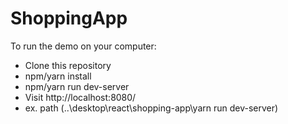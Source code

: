 # ShoppingApp #

To run the demo on your computer:

* Clone this repository
* npm/yarn install
* npm/yarn run dev-server
* Visit http://localhost:8080/
* ex. path (..\desktop\react\shopping-app\yarn run dev-server)

